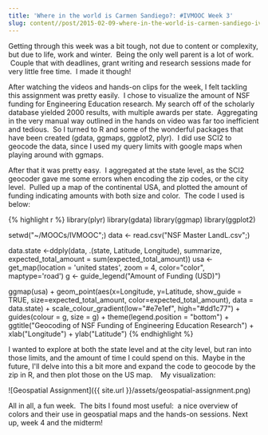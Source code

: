 ```yaml
---
title: 'Where in the world is Carmen Sandiego?: #IVMOOC Week 3'
slug: content//post/2015-02-09-where-in-the-world-is-carmen-sandiego-ivmooc-week-3
---
```

Getting through this week was a bit tough, not due to content or complexity, but due to life, work and winter.  Being the only well parent is a lot of work.  Couple that with deadlines, grant writing and research sessions made for very little free time.  I made it though!

After watching the videos and hands-on clips for the week, I felt tackling this assignment was pretty easily.  I chose to visualize the amount of NSF funding for Engineering Education research. My search off of the scholarly database yielded 2000 results, with multiple awards per state.  Aggregating in the very manual way outlined in the hands on video was far too inefficient and tedious.  So I turned to R and some of the wonderful packages that have been created (gdata, ggmaps, ggplot2, plyr).  I did use SCI2 to geocode the data, since I used my query limits with google maps when playing around with ggmaps.

After that it was pretty easy.  I aggregated at the state level, as the SCI2 geocoder gave me some errors when encoding the zip codes, or the city level.  Pulled up a map of the continental USA, and plotted the amount of funding indicating amounts with both size and color.  The code I used is below:

{% highlight r %}
library(plyr)
library(gdata)
library(ggmap)
library(ggplot2)

setwd("~/MOOCs/IVMOOC";)
data <- read.csv("NSF Master LandL.csv";)

data.state <-ddply(data, .(state, Latitude, Longitude), summarize, expected_total_amount = sum(expected_total_amount))
usa <- get_map(location = 'united states', zoom = 4, color="color", maptype='road')
g <- guide_legend("Amount of Funding (USD)")

ggmap(usa) +
  geom_point(aes(x=Longitude, y=Latitude, show_guide = TRUE, size=expected_total_amount, color=expected_total_amount), data = data.state) +
  scale_colour_gradient(low="#e7e1ef", high="#dd1c77") +
  guides(colour = g, size = g) +
  theme(legend.position = "bottom") +
  ggtitle("Geocoding of NSF Funding of Engineering Education Research") +
  xlab("Longitude") +
  ylab("Latitude")
{% endhighlight %}

I wanted to explore at both the state level and at the city level, but ran into those limits, and the amount of time I could spend on this.  Maybe in the future, I'll delve into this a bit more and expand the code to geocode by the zip in R, and then plot those on the US map.    My visualization:

![Geospatial Assignment]({{ site.url }}/assets/geospatial-assignment.png)

All in all, a fun week.  The bits I found most useful:  a nice overview of colors and their use in geospatial maps and the hands-on sessions.
Next up, week 4 and the midterm!

